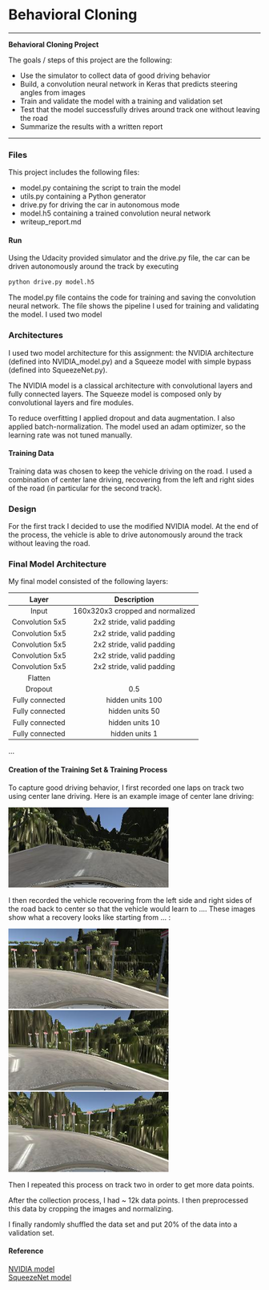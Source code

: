 # **Behavioral Cloning** 

---

**Behavioral Cloning Project**

The goals / steps of this project are the following:
*  Use the simulator to collect data of good driving behavior
*  Build, a convolution neural network in Keras that predicts steering angles from images
*  Train and validate the model with a training and validation set
*  Test that the model successfully drives around track one without leaving the road
*  Summarize the results with a written report


[//]: # (Image References)

[image2]: ./examples/center.jpg "Center Image"
[image3]: ./examples/recovery1.jpg "Recovery Image"
[image4]: ./examples/recovery2.jpg "Recovery Image"
[image5]: ./examples/recovery3.jpg "Recovery Image" 

---
### Files

This project includes the following files:
* model.py containing the script to train the model
* utils.py containing a Python generator
* drive.py for driving the car in autonomous mode
* model.h5 containing a trained convolution neural network 
* writeup_report.md

#### Run

Using the Udacity provided simulator and the drive.py file, the car can be driven autonomously around the track by executing 
```sh
python drive.py model.h5
```


The model.py file contains the code for training and saving the convolution neural network. The file shows the pipeline I used for training and validating the model. I used two model 

### Architectures

I used two model architecture for this assignment: the NVIDIA architecture (defined into NVIDIA_model.py) and a Squeeze model with simple bypass (defined into SqueezeNet.py).

The NVIDIA model is a classical architecture with convolutional layers and fully connected layers.
The Squeeze model is composed only by convolutional layers and fire modules. 

To reduce overfitting I applied dropout and data augmentation.
I also applied batch-normalization.
The model used an adam optimizer, so the learning rate was not tuned manually.

#### Training Data

Training data was chosen to keep the vehicle driving on the road. I used a combination of center lane driving, recovering from the left and right sides of the road (in particular for the second track).

### Design

For the first track I decided to use the modified NVIDIA model.
At the end of the process, the vehicle is able to drive autonomously around the track without leaving the road.

### Final Model Architecture

My final model consisted of the following layers:

| Layer         		|     Description	        					| 
|:---------------------:|:---------------------------------------------:| 
| Input         		| 160x320x3 cropped and normalized  				| 	
| Convolution 5x5     	| 2x2 stride, valid padding 
| Convolution 5x5     	| 2x2 stride, valid padding 
| Convolution 5x5     	| 2x2 stride, valid padding 
| Convolution 5x5     	| 2x2 stride, valid padding 
| Convolution 5x5     	| 2x2 stride, valid padding 
| Flatten 				| 
| Dropout				| 0.5
| Fully connected		| hidden units 100
| Fully connected		| hidden units 50
| Fully connected		| hidden units 10
| Fully connected		| hidden units 1 			

 ...


#### Creation of the Training Set & Training Process

To capture good driving behavior, I first recorded one laps on track two using center lane driving. Here is an example image of center lane driving:

![alt text][image2]

I then recorded the vehicle recovering from the left side and right sides of the road back to center so that the vehicle would learn to .... These images show what a recovery looks like starting from ... :

![alt text][image3]
![alt text][image4]
![alt text][image5]

Then I repeated this process on track two in order to get more data points.


After the collection process, I had ~ 12k data points. I then preprocessed this data by cropping the images and normalizing.

I finally randomly shuffled the data set and put 20% of the data into a validation set. 


#### Reference


[NVIDIA model](https://arxiv.org/pdf/1604.07316.pdf)  
[SqueezeNet model](https://arxiv.org/pdf/1602.07360.pdf)

